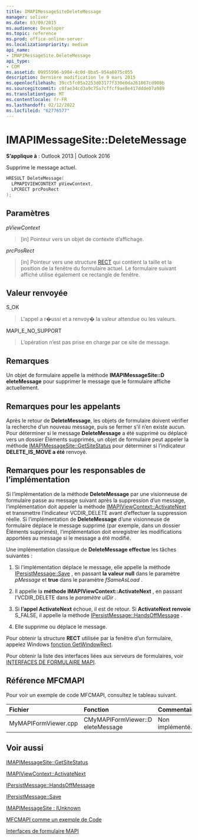 ```yaml
---
title: IMAPIMessageSiteDeleteMessage
manager: soliver
ms.date: 03/09/2015
ms.audience: Developer
ms.topic: reference
ms.prod: office-online-server
ms.localizationpriority: medium
api_name:
- IMAPIMessageSite.DeleteMessage
api_type:
- COM
ms.assetid: 09955996-b904-4c0d-8ba5-954a8875c055
description: Dernière modification le 9 mars 2015
ms.openlocfilehash: 39cc5fc05a2253d03177f330e0da261867cd908b
ms.sourcegitcommit: c0fae34cd3a9c75a7cffcf9ae8e417ddde07a989
ms.translationtype: MT
ms.contentlocale: fr-FR
ms.lasthandoff: 02/12/2022
ms.locfileid: "62776577"
---
```

# <a name="imapimessagesitedeletemessage"></a>IMAPIMessageSite::DeleteMessage

  
  
**S’applique à** : Outlook 2013 | Outlook 2016 
  
Supprime le message actuel.
  
```cpp
HRESULT DeleteMessage(
  LPMAPIVIEWCONTEXT pViewContext,
  LPCRECT prcPosRect
);
```

## <a name="parameters"></a>Paramètres

 _pViewContext_
  
> [in] Pointeur vers un objet de contexte d’affichage.
    
 _prcPosRect_
  
> [in] Pointeur vers une structure [RECT](https://msdn.microsoft.com/library/dd162897%28VS.85%29.aspx) qui contient la taille et la position de la fenêtre du formulaire actuel. Le formulaire suivant affiché utilise également ce rectangle de fenêtre. 
    
## <a name="return-value"></a>Valeur renvoyée

S_OK 
  
> L'appel a r�ussi et a renvoy� la valeur attendue ou les valeurs.
    
MAPI_E_NO_SUPPORT 
  
> L’opération n’est pas prise en charge par ce site de message.
    
## <a name="remarks"></a>Remarques

Un objet de formulaire appelle la méthode **IMAPIMessageSite::D eleteMessage** pour supprimer le message que le formulaire affiche actuellement. 
  
## <a name="notes-to-callers"></a>Remarques pour les appelants

Après le retour de **DeleteMessage**, les objets de formulaire doivent vérifier la recherche d’un nouveau message, puis se fermer s’il n’en existe aucun. Pour déterminer si le message **DeleteMessage** a été supprimé ou déplacé vers un dossier Éléments supprimés, un objet de formulaire peut appeler la méthode [IMAPIMessageSite::GetSiteStatus](imapimessagesite-getsitestatus.md) pour déterminer si l’indicateur **DELETE_IS_MOVE a été** renvoyé. 
  
## <a name="notes-to-implementers"></a>Remarques pour les responsables de l’implémentation

Si l’implémentation de la méthode **DeleteMessage** par une visionneuse de formulaire passe au message suivant après la suppression d’un message, l’implémentation doit appeler la méthode [IMAPIViewContext::ActivateNext](imapiviewcontext-activatenext.md) et transmettre l’indicateur VCDIR_DELETE avant d’effectuer la suppression réelle. Si l’implémentation de **DeleteMessage** d’une visionneuse de formulaire déplace le message supprimé (par exemple, dans un dossier Éléments supprimés), l’implémentation doit enregistrer les modifications apportées au message si le message a été modifié. 
  
Une implémentation classique de **DeleteMessage effectue** les tâches suivantes : 
  
1. Si l’implémentation déplace le message, elle appelle la méthode [IPersistMessage::Save](ipersistmessage-save.md) , en passant **la valeur null** dans le paramètre _pMessage_ et **true** dans le paramètre _fSameAsLoad_ . 
    
2. Il appelle la **méthode IMAPIViewContext::ActivateNext** , en passant l’VCDIR_DELETE dans le _paramètre ulDir_ . 
    
3. Si **l’appel ActivateNext** échoue, il est de retour. Si **ActivateNext renvoie** S_FALSE, il appelle la méthode [IPersistMessage::HandsOffMessage](ipersistmessage-handsoffmessage.md) . 
    
4. Elle supprime ou déplace le message.
    
Pour obtenir la structure **RECT** utilisée par la fenêtre d’un formulaire, appelez Windows [fonction GetWindowRect](https://msdn.microsoft.com/library/ms633519). 
  
Pour obtenir la liste des interfaces liées aux serveurs de formulaires, voir [INTERFACES DE FORMULAIRE MAPI](mapi-form-interfaces.md).
  
## <a name="mfcmapi-reference"></a>Référence MFCMAPI

Pour voir un exemple de code MFCMAPI, consultez le tableau suivant.
  
|**Fichier**|**Fonction**|**Commentaire**|
|:-----|:-----|:-----|
|MyMAPIFormViewer.cpp  <br/> |CMyMAPIFormViewer::D eleteMessage  <br/> |Non implémenté. |
   
## <a name="see-also"></a>Voir aussi



[IMAPIMessageSite::GetSiteStatus](imapimessagesite-getsitestatus.md)
  
[IMAPIViewContext::ActivateNext](imapiviewcontext-activatenext.md)
  
[IPersistMessage::HandsOffMessage](ipersistmessage-handsoffmessage.md)
  
[IPersistMessage::Save](ipersistmessage-save.md)
  
[IMAPIMessageSite : IUnknown](imapimessagesiteiunknown.md)


[MFCMAPI comme un exemple de Code](mfcmapi-as-a-code-sample.md)
  
[Interfaces de formulaire MAPI](mapi-form-interfaces.md)

